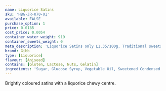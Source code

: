 ```yaml
---
name: Liquorice Satins
sku: 'HBG-JR-070-01'
available: FALSE
purchase_option: 1
price: 0.0135
cost_price: 0.0054
container_water_weight: 919
container_sweets_weight: 0
meta_description: 'Liquorice Satins only Ł1.35/100g. Traditional sweets and more at Humbugs Confectionery  Store. Specialists in satisfying your sweet tooth!'
brand: Gibb
type: [Liquorice]
flavour: [Aniseed]
contains: [Gluten, Lactose, Nuts, Gelatin]
ingredients: 'Sugar, Glucose Syrup, Vegetable Oil, Sweetened Condensed Milk, Butter, Soya Lecithin, Flavouring, E102, E122, E129, E142, E153'
---
```

Brightly coloured satins with a liquorice chewy centre.